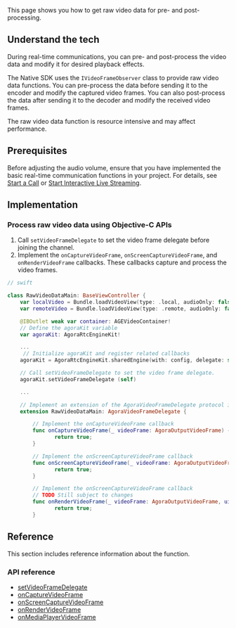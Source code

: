 This page shows you how to get raw video data for pre- and post-processing.

## Understand the tech

During real-time communications, you can pre- and post-process the video data and modify it for desired playback effects.

The Native SDK uses the `IVideoFrameObserver` class to provide raw video data functions. You can pre-process the data before sending it to the encoder and modify the captured video frames. You can also post-process the data after sending it to the decoder and modify the received video frames.

The raw video data function is resource intensive and may affect performance.
## Prerequisites

Before adjusting the audio volume, ensure that you have implemented the basic real-time communication functions in your project. For details, see [Start a Call](start_call_ios) or [Start Interactive Live Streaming](start_live_ios).

## Implementation

### Process raw video data using Objective-C APIs

1. Call `setVideoFrameDelegate` to set the video frame delegate before joining the channel.
2. Implement the `onCaptureVideoFrame`, `onScreenCaptureVideoFrame`, and `onRenderVideoFrame` callbacks. These callbacks capture and process the video frames.

```swift
// swift

class RawVideoDataMain: BaseViewController {
    var localVideo = Bundle.loadVideoView(type: .local, audioOnly: false)
    var remoteVideo = Bundle.loadVideoView(type: .remote, audioOnly: false)

    @IBOutlet weak var container: AGEVideoContainer!
    // Define the agoraKit variable
    var agoraKit: AgoraRtcEngineKit!

    ...
     // Initialize agoraKit and register related callbacks
    agoraKit = AgoraRtcEngineKit.sharedEngine(with: config, delegate: self)

    // Call setVideoFrameDelegate to set the video frame delegate.
    agoraKit.setVideoFrameDelegate (self)

    ...

    // Implement an extension of the AgoraVideoFrameDelegate protocol in the current class
    extension RawVideoDataMain: AgoraVideoFrameDelegate {

        // Implement the onCaptureVideoFrame callback
        func onCaptureVideoFrame(_ videoFrame: AgoraOutputVideoFrame) -> Bool {
               return true;
        }

        // Implement the onScreenCaptureVideoFrame callback
        func onScreenCaptureVideoFrame(_ videoFrame: AgoraOutputVideoFrame) -> Bool {
               return true;
        }

        // Implement the onScreenCaptureVideoFrame callback
        // TODO Still subject to changes
        func onRenderVideoFrame(_ videoFrame: AgoraOutputVideoFrame, uid: UInt, channelId: String) -> Bool {
               return true;
        }

```

## Reference

This section includes reference information about the function.
### API reference

- [setVideoFrameDelegate]()
- [onCaptureVideoFrame]()
- [onScreenCaptureVideoFrame]()
- [onRenderVideoFrame]()
- [onMediaPlayerVideoFrame]()

